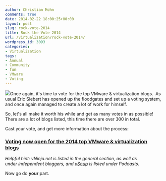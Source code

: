 ```yaml
---
author: Christian Mohn
comments: true
date: 2014-02-22 18:00:25+00:00
layout: post
slug: rock-vote-2014
title: Rock the Vote 2014
url: /virtualization/rock-vote-2014/
wordpress_id: 3093
categories:
- Virtualization
tags:
- Annual
- Community
- fun
- VMware
- Voting
---
```


![](http://upload.wikimedia.org/wikipedia/en/7/70/Rock_the_Vote_logo.png)Once again, it's time to vote for the top VMware & virtualization blogs.  As usual Eric Siebert has opened up the floodgates and set up a voting system, and once again managed to create a lot of work for himself.

So, let's all make it worth his while and get as many votes in as possible! There are a lot of blogs listed, this time there are over 300 in total.

Cast your vote, and get more information about the process:

<!--more-->


### [Voting now open for the 2014 top VMware & virtualization blogs](http://vsphere-land.com/news/voting-now-open-for-the-2014-top-vmware-virtualization-blogs.html)



_Helpful hint: vNinja.net is listed in the general section, as well as under independent bloggers, and [vSoup](http://vSoup.net) is listed under Podcasts._

Now go do **your** part.
